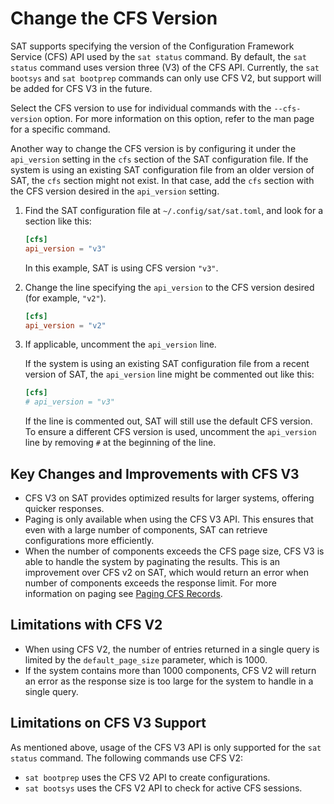 # Change the CFS Version

SAT supports specifying the version of the Configuration Framework Service (CFS)
API used by the `sat status` command. By default, the `sat status` command uses
version three (V3) of the CFS API. Currently, the `sat bootsys` and `sat
bootprep` commands can only use CFS V2, but support will be added for CFS V3 in
the future.

Select the CFS version to use for individual commands with the `--cfs-version`
option. For more information on this option, refer to the man page for a specific
command.

Another way to change the CFS version is by configuring it under the
`api_version` setting in the `cfs` section of the SAT configuration file.
If the system is using an existing SAT configuration file from an older
version of SAT, the `cfs` section might not exist. In that case, add the `cfs`
section with the CFS version desired in the `api_version` setting.

1. Find the SAT configuration file at `~/.config/sat/sat.toml`, and look for a
   section like this:

   ```toml
   [cfs]
   api_version = "v3"
   ```

   In this example, SAT is using CFS version `"v3"`.

2. Change the line specifying the `api_version` to the CFS version desired (for
   example, `"v2"`).

   ```toml
   [cfs]
   api_version = "v2"
   ```

3. If applicable, uncomment the `api_version` line.

   If the system is using an existing SAT configuration file from a recent
   version of SAT, the `api_version` line might be commented out like this:

   ```toml
   [cfs]
   # api_version = "v3"
   ```

   If the line is commented out, SAT will still use the default CFS
   version. To ensure a different CFS version is used, uncomment the
   `api_version` line by removing `#` at the beginning of the line.

## Key Changes and Improvements with CFS V3

- CFS V3 on SAT provides optimized results for larger systems, offering quicker responses.
- Paging is only available when using the CFS V3 API. This ensures that even with a large number
  of components, SAT can retrieve configurations more efficiently.
- When the number of components exceeds the CFS page size, CFS V3 is able to handle the
  system by paginating the results. This is an improvement over CFS v2 on SAT, which would
  return an error when number of components exceeds the response limit.
  For more information on paging see [Paging CFS Records](../../configuration_management/Paging_CFS_Records.md).

## Limitations with CFS V2

- When using CFS V2, the number of entries returned in a single query is
  limited by the `default_page_size` parameter, which is 1000.
- If the system contains more than 1000 components, CFS V2 will return
  an error as the response size is too large for the system to handle in a
  single query.

## Limitations on CFS V3 Support

As mentioned above, usage of the CFS V3 API is only supported for the `sat
status` command. The following commands use CFS V2:

- `sat bootprep` uses the CFS V2 API to create configurations.
- `sat bootsys` uses the CFS V2 API to check for active CFS sessions.
